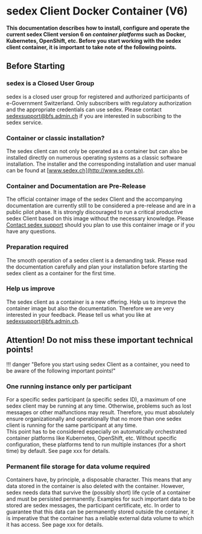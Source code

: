 # sedex Client Docker Container (V6)


**This documentation describes how to install, configure and operate the current sedex Client version 6 on *container platforms* such as Docker, Kubernetes, OpenShift, etc. Before you start working with the sedex client container, it is important to take note of the following points.**


## Before Starting


### sedex is a Closed User Group

sedex is a closed user group for registered and authorized participants of e-Government Switzerland.
Only subscribers with regulatory authorization and the appropriate credentials can use sedex.
Please contact [sedexsupport@bfs.admin.ch](mailto:sedexsupport@bfs.admin.ch) if you are interested in subscribing to the sedex service.


### Container or classic installation?

The sedex client can not only be operated as a container but can also be installed directly on numerous operating systems as a classic software installation.
The installer and the corresponding installation and user manual can be found at [www.sedex.ch](http://www.sedex.ch).


### Container and Documentation are Pre-Release

The official container image of the sedex Client and the accompanying documentation are currently still to be considered a pre-release and are in a public pilot phase.
It is strongly discouraged to run a critical productive sedex Client based on this image without the necessary knowledge.
Please [Contact sedex support](../contact.md) should you plan to use this container image or if you have any questions.


### Preparation required

The smooth operation of a sedex client is a demanding task. Please read the documentation carefully and plan your installation before starting the sedex client as a container for the first time.


### Help us improve
The sedex client as a container is a new offering.
Help us to improve the container image but also the documentation.
Therefore we are very interested in your feedback.
Please tell us what you like at [sedexsupport@bfs.admin.ch](mailto:sedexsupport@bfs.admin.ch).



## Attention! Do not miss these important technical points!


!!! danger "Before you start using sedex Client as a container, you need to be aware of the following important points!"



### One running instance only per participant

For a specific sedex participant (a specific sedex ID), a maximum of one sedex client may be running at any time.
Otherwise, problems such as lost messages or other malfunctions may result.
Therefore, you must absolutely ensure organizationally and operationally that no more than one sedex client is running for the same participant at any time.<br/>
This point has to be considered especially on automatically orchestrated container platforms like Kubernetes, OpenShift, etc.
Without specific configuration, these platforms tend to run multiple instances (for a short time) by default.
See page xxx for details.


### Permanent file storage for data volume required

Containers have, by principle, a disposable character. This means that any data stored in the container is also deleted with the container.
However, sedex needs data that survive the (possibly short) life cycle of a container and must be persisted permanently.
Examples for such important data to be stored are sedex messages, the participant certificate, etc.
In order to guarantee that this data can be permanently stored outside the container, it is imperative that the container has a reliable external data volume to which it has access.
See page xxx for details.



